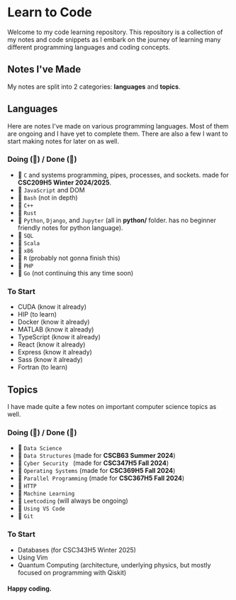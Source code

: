 # Learn to Code

Welcome to my code learning repository. This repository is a collection of my notes and code snippets as I embark on the journey of learning many different programming languages and coding concepts.


## Notes I've Made
My notes are split into 2 categories: **languages** and **topics**.

## Languages
Here are notes I've made on various programming languages. Most of them are ongoing and I have yet to complete them. There are also a few I want to start making notes for later on as well.
### Doing (🚧) / Done (🏁)
- 🏁 `C` and systems programming, pipes, processes, and sockets. made for **CSC209H5 Winter 2024/2025**.
- 🏁 `JavaScript` and DOM
- 🏁 `Bash` (not in depth)
- 🚧 `C++` 
- 🚧 `Rust` 
- 🚧 `Python`, `Django`, and `Jupyter` (all in **python/** folder. has no beginner friendly notes for python language). 
- 🚧 `SQL`
- 🚧 `Scala`
- 🚧 `x86`
- 🚧 `R` (probably not gonna finish this)
- 🚧 `PHP`
- 🚧 `Go` (not continuing this any time soon)

### To Start
- CUDA (know it already)
- HIP (to learn)
- Docker (know it already)
- MATLAB (know it already)
- TypeScript (know it already)
- React (know it already)
- Express (know it already)
- Sass (know it already)
- Fortran (to learn)

## Topics
I have made quite a few notes on important computer science topics as well.
### Doing (🚧) / Done (🏁)
- 🏁 `Data Science`
- 🚧 `Data Structures` (made for **CSCB63 Summer 2024**)
- 🚧 `Cyber Security ` (made for **CSC347H5 Fall 2024**)
- 🚧 `Operating Systems` (made for **CSC369H5 Fall 2024**)
- 🚧 `Parallel Programming` (made for **CSC367H5 Fall 2024**)
- 🚧 `HTTP`
- 🚧 `Machine Learning`
- 🚧 `Leetcoding` (will always be ongoing)
- 🏁 `Using VS Code`
- 🚧 `Git`
  
### To Start
- Databases (for CSC343H5 Winter 2025)
- Using Vim
- Quantum Computing (architecture, underlying physics, but mostly focused on programming with Qiskit)

#### Happy coding.
